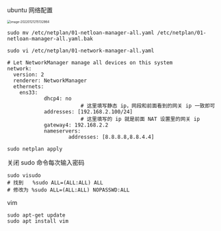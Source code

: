 ubuntu 网络配置

<img src="https://typora-1301255375.cos.ap-shanghai.myqcloud.com/img/image-20220121215132864.png" alt="image-20220121215132864" style="zoom:50%;" />

```shell
sudo mv /etc/netplan/01-netloan-manager-all.yaml /etc/netplan/01-netloan-manager-all.yaml.bak

sudo vi /etc/netplan/01-network-manager-all.yaml

# Let NetworkManager manage all devices on this system
network:
  version: 2
  renderer: NetworkManager
  ethernets:
    ens33:
            dhcp4: no
						# 这里填写静态 ip，网段和前面看到的网关 ip 一致即可
            addresses: [192.168.2.100/24]
						# 这里填写的 ip 就是前面 NAT 设置里的网关 ip
            gateway4: 192.168.2.2
            nameservers:
                    addresses: [8.8.8.8,8.8.4.4]

sudo netplan apply

```



关闭 sudo 命令每次输入密码

```shell
sudo visudo
# 找到   %sudo ALL=(ALL:ALL) ALL
# 修改为 %sudo ALL=(ALL:ALL) NOPASSWD:ALL
```



vim 

```shell
sudo apt-get update
sudo apt install vim
```

